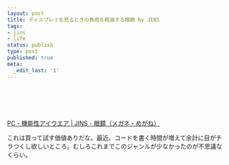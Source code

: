```yaml
---
layout: post
title: ディスプレイを見るときの負荷を軽減する眼鏡 by JINS
tags:
- jins
- life
status: publish
type: post
published: true
meta:
  _edit_last: '1'
---
```

&nbsp;

<a href="http://www.jins-jp.com/functional/pc.html"><img src='http://orihubon.com/wp-content/uploads/img_pc_main.jpg' alt='' /></a>

&nbsp;

<a href="http://www.jins-jp.com/functional/pc.html">PC - 機能性アイウエア | JINS - 眼鏡（メガネ・めがね）</a>

これは買って試す価値ありだな。最近、コードを書く時間が増えて余計に目がチラつくし欲しいところ。むしろこれまでこのジャンルが少なかったのが不思議なくらい。
